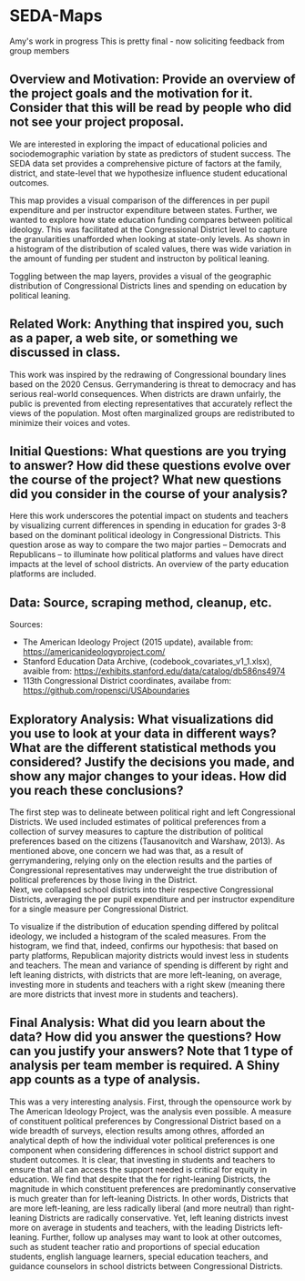 # SEDA-Maps
Amy's work in progress
This is pretty final - now soliciting feedback from group members

## Overview and Motivation: Provide an overview of the project goals and the motivation for it. Consider that this will be read by people who did not see your project proposal.
We are interested in exploring the impact of educational policies and sociodemographic variation by state as predictors of student success. 
The SEDA data set provides a comprehensive picture of factors at the family, district, and state-level that we hypothesize influence student educational outcomes.

This map provides a visual comparison of the differences in per pupil expenditure and per instructor expenditure between states. Further, we wanted to explore how state education funding compares between political ideology. This was facilitated at the Congressional District level to capture the granularities unafforded when looking at state-only levels. As shown in a histogram of the distribution of scaled values, there was wide variation in the amount of funding per student and instructon by political leaning. 

Toggling between the map layers, provides a visual of the geographic distribution of Congressional Districts lines and spending on education by political leaning.

## Related Work: Anything that inspired you, such as a paper, a web site, or something we discussed in class.
This work was inspired by the redrawing of Congressional boundary lines based on the 2020 Census. Gerrymandering is threat to democracy and has serious real-world consequences. When districts are drawn unfairly, the public is prevented from electing representatives that accurately reflect the views of the population. Most often marginalized groups are redistributed to minimize their voices and votes. 

## Initial Questions: What questions are you trying to answer? How did these questions evolve over the course of the project? What new questions did you consider in the course of your analysis?
Here this work underscores the potential impact on students and teachers by visualizing current differences in spending in education for grades 3-8 based on the dominant political ideology in Congressional Districts. This question arose as way to compare the two major parties – Democrats and Republicans – to illuminate how political platforms and values have direct impacts at the level of school districts. An overview of the party education platforms are included. 

## Data: Source, scraping method, cleanup, etc.
Sources: 
- The American Ideology Project (2015 update), available from: https://americanideologyproject.com/
- Stanford Education Data Archive, (codebook_covariates_v1_1.xlsx), avaible from: https://exhibits.stanford.edu/data/catalog/db586ns4974
- 113th Congressional District coordinates, availabe from: https://github.com/ropensci/USAboundaries

## Exploratory Analysis: What visualizations did you use to look at your data in different ways? What are the different statistical methods you considered? Justify the decisions you made, and show any major changes to your ideas. How did you reach these conclusions?
The first step was to delineate between political right and left Congressional Districts. We used included estimates of political preferences from a collection of survey measures to capture the distribution of political preferences based on the citizens (Tausanovitch and Warshaw, 2013). As mentioned above, one concern we had was that, as a result of gerrymandering, relying only on the election results and the parties of Congressional representatives may underweight the true distribution of political preferences by those living in the District.  
Next, we collapsed school districts into their respective Congressional Districts, averaging the per pupil expenditure and per instructor expenditure for a single measure per Congressional District. 

To visualize if the distribution of education spending differed by politcal ideology, we included a histogram of the scaled measures. From the histogram, we find that, indeed, confirms our hypothesis: that based on party platforms, Republican majority districts would invest less in students and teachers. The mean and variance of spending is different by right and left leaning districts, with districts that are more left-leaning, on average, investing more in students and teachers with a right skew (meaning there are more districts that invest more in students and teachers). 

## Final Analysis: What did you learn about the data? How did you answer the questions? How can you justify your answers? Note that 1 type of analysis per team member is required. A Shiny app counts as a type of analysis.
This was a very interesting analysis. First, through the opensource work by The American Ideology Project, was the analysis even possible. A measure of constituent political preferences by Congressional District based on a wide breadth of surveys, election results among othres, afforded an analytical depth of how the individual voter political preferences is one component when considering differences in school district support and student outcomes.
It is clear, that investing in students and teachers to ensure that all can access the support needed is critical for equity in education. We find that despite that the for right-leaning Districts, the magnitude in which constituent preferences are predominantly conservative is much greater than for left-leaning Districts. In other words, Districts that are more left-leaning, are less radically liberal (and more neutral) than right-leaning Districts are radically conservative. 
Yet, left leaning districts invest more on average in students and teachers, with the leading Districts left-leaning.
Further, follow up analyses may want to look at other outcomes, such as student teacher ratio and proportions of special education students, english language learners, special education teachers, and guidance counselors in school districts between Congressional Districts. 
